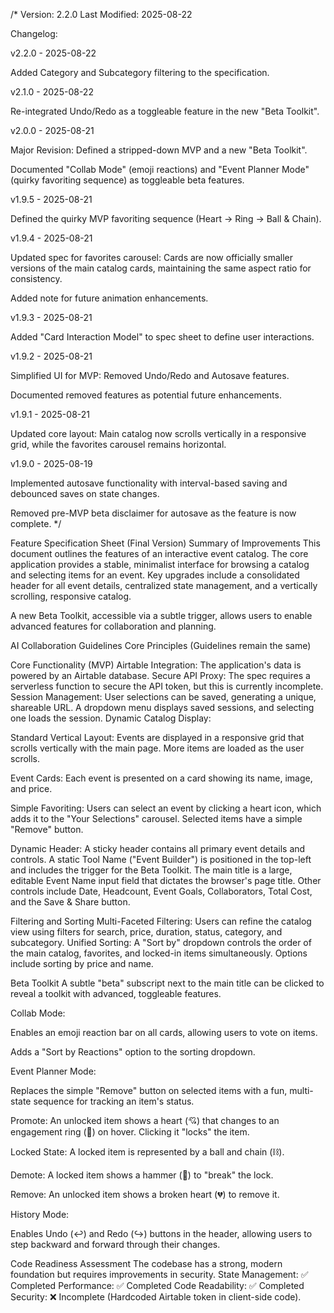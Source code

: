 /*
Version: 2.2.0
Last Modified: 2025-08-22

Changelog:

v2.2.0 - 2025-08-22

Added Category and Subcategory filtering to the specification.

v2.1.0 - 2025-08-22

Re-integrated Undo/Redo as a toggleable feature in the new "Beta Toolkit".

v2.0.0 - 2025-08-21

Major Revision: Defined a stripped-down MVP and a new "Beta Toolkit".

Documented "Collab Mode" (emoji reactions) and "Event Planner Mode" (quirky favoriting sequence) as toggleable beta features.

v1.9.5 - 2025-08-21

Defined the quirky MVP favoriting sequence (Heart -> Ring -> Ball & Chain).

v1.9.4 - 2025-08-21

Updated spec for favorites carousel: Cards are now officially smaller versions of the main catalog cards, maintaining the same aspect ratio for consistency.

Added note for future animation enhancements.

v1.9.3 - 2025-08-21

Added "Card Interaction Model" to spec sheet to define user interactions.

v1.9.2 - 2025-08-21

Simplified UI for MVP: Removed Undo/Redo and Autosave features.

Documented removed features as potential future enhancements.

v1.9.1 - 2025-08-21

Updated core layout: Main catalog now scrolls vertically in a responsive grid, while the favorites carousel remains horizontal.

v1.9.0 - 2025-08-19

Implemented autosave functionality with interval-based saving and debounced saves on state changes.

Removed pre-MVP beta disclaimer for autosave as the feature is now complete.
*/

Feature Specification Sheet (Final Version)
Summary of Improvements
This document outlines the features of an interactive event catalog. The core application provides a stable, minimalist interface for browsing a catalog and selecting items for an event. Key upgrades include a consolidated header for all event details, centralized state management, and a vertically scrolling, responsive catalog.

A new Beta Toolkit, accessible via a subtle trigger, allows users to enable advanced features for collaboration and planning.

AI Collaboration Guidelines
Core Principles
(Guidelines remain the same)

Core Functionality (MVP)
Airtable Integration: The application's data is powered by an Airtable database.
Secure API Proxy: The spec requires a serverless function to secure the API token, but this is currently incomplete.
Session Management: User selections can be saved, generating a unique, shareable URL. A dropdown menu displays saved sessions, and selecting one loads the session.
Dynamic Catalog Display:

Standard Vertical Layout: Events are displayed in a responsive grid that scrolls vertically with the main page. More items are loaded as the user scrolls.

Event Cards: Each event is presented on a card showing its name, image, and price.

Simple Favoriting: Users can select an event by clicking a heart icon, which adds it to the "Your Selections" carousel. Selected items have a simple "Remove" button.

Dynamic Header: A sticky header contains all primary event details and controls. A static Tool Name ("Event Builder") is positioned in the top-left and includes the trigger for the Beta Toolkit. The main title is a large, editable Event Name input field that dictates the browser's page title. Other controls include Date, Headcount, Event Goals, Collaborators, Total Cost, and the Save & Share button.


Filtering and Sorting
Multi-Faceted Filtering: Users can refine the catalog view using filters for search, price, duration, status, category, and subcategory.
Unified Sorting: A "Sort by" dropdown controls the order of the main catalog, favorites, and locked-in items simultaneously.
Options include sorting by price and name.

Beta Toolkit
A subtle "beta" subscript next to the main title can be clicked to reveal a toolkit with advanced, toggleable features.

Collab Mode:

Enables an emoji reaction bar on all cards, allowing users to vote on items.

Adds a "Sort by Reactions" option to the sorting dropdown.

Event Planner Mode:

Replaces the simple "Remove" button on selected items with a fun, multi-state sequence for tracking an item's status.

Promote: An unlocked item shows a heart (💘) that changes to an engagement ring (💍) on hover. Clicking it "locks" the item.

Locked State: A locked item is represented by a ball and chain (⛓️).

Demote: A locked item shows a hammer (🔨) to "break" the lock.

Remove: An unlocked item shows a broken heart (💔) to remove it.

History Mode:

Enables Undo (↩️) and Redo (↪️) buttons in the header, allowing users to step backward and forward through their changes.

Code Readiness Assessment
The codebase has a strong, modern foundation but requires improvements in security.
State Management: ✅ Completed
Performance: ✅ Completed
Code Readability: ✅ Completed
Security: ❌ Incomplete (Hardcoded Airtable token in client-side code).
